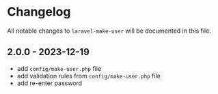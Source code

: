 # Changelog

All notable changes to `laravel-make-user` will be documented in this file.

## 2.0.0 - 2023-12-19

- add `config/make-user.php` file
- add validation rules from `config/make-user.php` file
- add re-enter password